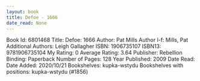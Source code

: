 ```yaml
---
layout: book
title: Defoe - 1666
date_read: None
---
```


Book Id: 6801468
Title: Defoe: 1666
Author: Pat Mills
Author l-f: Mills, Pat
Additional Authors: Leigh  Gallagher
ISBN: 1906735107
ISBN13: 9781906735104
My Rating: 0
Average Rating: 3.64
Publisher: Rebellion
Binding: Paperback
Number of Pages: 128
Year Published: 2009
Date Read: 
Date Added: 2020/10/21
Bookshelves: kupka-wstydu
Bookshelves with positions: kupka-wstydu (#1856)

